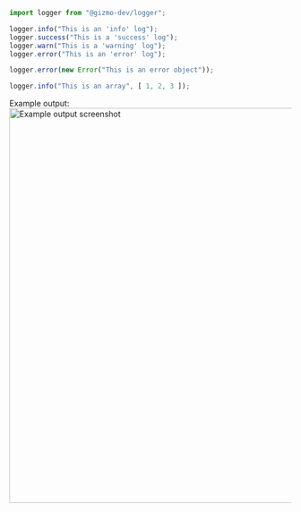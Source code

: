 ```ts
import logger from "@gizmo-dev/logger";

logger.info("This is an 'info' log");
logger.success("This is a 'success' log");
logger.warn("This is a 'warning' log");
logger.error("This is an 'error' log");

logger.error(new Error("This is an error object"));

logger.info("This is an array", [ 1, 2, 3 ]);
```

Example output:
<img width="706" alt="Example output screenshot" src="https://github.com/GizmoDevelopment/logger/assets/25076630/64571459-223b-4ddc-a766-f1dd92cb8e33">
